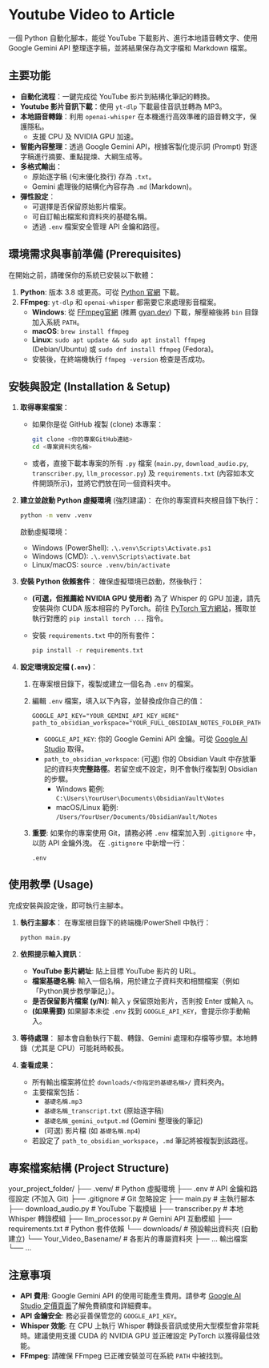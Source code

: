 # Youtube Video to Article

一個 Python 自動化腳本，能從 YouTube 下載影片、進行本地語音轉文字、使用 Google Gemini API 整理逐字稿，並將結果保存為文字檔和 Markdown 檔案。

## 主要功能

* **自動化流程**：一鍵完成從 YouTube 影片到結構化筆記的轉換。
* **Youtube 影片音訊下載**：使用 `yt-dlp` 下載最佳音訊並轉為 MP3。
* **本地語音轉錄**：利用 `openai-whisper` 在本機進行高效準確的語音轉文字，保護隱私。
    * 支援 CPU 及 NVIDIA GPU 加速。
* **智能內容整理**：透過 Google Gemini API，根據客製化提示詞 (Prompt) 對逐字稿進行摘要、重點提煉、大綱生成等。
* **多格式輸出**：
    * 原始逐字稿 (句末優化換行) 存為 `.txt`。
    * Gemini 處理後的結構化內容存為 `.md` (Markdown)。
* **彈性設定**：
    * 可選擇是否保留原始影片檔案。
    * 可自訂輸出檔案和資料夾的基礎名稱。
    * 透過 `.env` 檔案安全管理 API 金鑰和路徑。

## 環境需求與事前準備 (Prerequisites)

在開始之前，請確保你的系統已安裝以下軟體：

1.  **Python**: 版本 3.8 或更高。可從 [Python 官網](https://www.python.org/downloads/) 下載。
2.  **FFmpeg**: `yt-dlp` 和 `openai-whisper` 都需要它來處理影音檔案。
    * **Windows**: 從 [FFmpeg官網](https://ffmpeg.org/download.html) (推薦 [gyan.dev](https://www.gyan.dev/ffmpeg/builds/)) 下載，解壓縮後將 `bin` 目錄加入系統 `PATH`。
    * **macOS**: `brew install ffmpeg`
    * **Linux**: `sudo apt update && sudo apt install ffmpeg` (Debian/Ubuntu) 或 `sudo dnf install ffmpeg` (Fedora)。
    * 安裝後，在終端機執行 `ffmpeg -version` 檢查是否成功。

## 安裝與設定 (Installation & Setup)

1.  **取得專案檔案**：
    * 如果你是從 GitHub 複製 (clone) 本專案：
        ```bash
        git clone <你的專案GitHub連結>
        cd <專案資料夾名稱>
        ```
    * 或者，直接下載本專案的所有 `.py` 檔案 (`main.py`, `download_audio.py`, `transcriber.py`, `llm_processor.py`) 及 `requirements.txt` (內容如本文件開頭所示)，並將它們放在同一個資料夾中。

2.  **建立並啟動 Python 虛擬環境** (強烈建議)：
    在你的專案資料夾根目錄下執行：
    ```bash
    python -m venv .venv
    ```
    啟動虛擬環境：
    * Windows (PowerShell): `.\.venv\Scripts\Activate.ps1`
    * Windows (CMD): `.\.venv\Scripts\activate.bat`
    * Linux/macOS: `source .venv/bin/activate`

3.  **安裝 Python 依賴套件**：
    確保虛擬環境已啟動，然後執行：

    * **(可選，但推薦給 NVIDIA GPU 使用者)** 為了 Whisper 的 GPU 加速，請先安裝與你 CUDA 版本相容的 PyTorch。前往 [PyTorch 官方網站](https://pytorch.org/get-started/locally/)，獲取並執行對應的 `pip install torch ...` 指令。

    * 安裝 `requirements.txt` 中的所有套件：
        ```bash
        pip install -r requirements.txt
        ```

4.  **設定環境設定檔 (`.env`)**：
    1.  在專案根目錄下，複製或建立一個名為 `.env` 的檔案。
    2.  編輯 `.env` 檔案，填入以下內容，並替換成你自己的值：
        ```env
        GOOGLE_API_KEY="YOUR_GEMINI_API_KEY_HERE"
        path_to_obsidian_workspace="YOUR_FULL_OBSIDIAN_NOTES_FOLDER_PATH_HERE"
        ```
        * `GOOGLE_API_KEY`: 你的 Google Gemini API 金鑰。可從 [Google AI Studio](https://aistudio.google.com/app/apikey) 取得。
        * `path_to_obsidian_workspace`: (可選) 你的 Obsidian Vault 中存放筆記的資料夾**完整路徑**。若留空或不設定，則不會執行複製到 Obsidian 的步驟。
            * Windows 範例: `C:\Users\YourUser\Documents\ObsidianVault\Notes`
            * macOS/Linux 範例: `/Users/YourUser/Documents/ObsidianVault/Notes`

    3.  **重要**: 如果你的專案使用 Git，請務必將 `.env` 檔案加入到 `.gitignore` 中，以防 API 金鑰外洩。
        在 `.gitignore` 中新增一行：
        ```
        .env
        ```

## 使用教學 (Usage)

完成安裝與設定後，即可執行主腳本。

1.  **執行主腳本**：
    在專案根目錄下的終端機/PowerShell 中執行：
    ```bash
    python main.py
    ```

2.  **依照提示輸入資訊**：
    * **YouTube 影片網址**: 貼上目標 YouTube 影片的 URL。
    * **檔案基礎名稱**: 輸入一個名稱，用於建立子資料夾和相關檔案（例如「Python異步教學筆記」）。
    * **是否保留影片檔案 (y/N)**: 輸入 `y` 保留原始影片，否則按 Enter 或輸入 `n`。
    * **(如果需要)** 如果腳本未從 `.env` 找到 `GOOGLE_API_KEY`，會提示你手動輸入。

3.  **等待處理**：
    腳本會自動執行下載、轉錄、Gemini 處理和存檔等步驟。本地轉錄（尤其是 CPU）可能耗時較長。

4.  **查看成果**：
    * 所有輸出檔案將位於 `downloads/<你指定的基礎名稱>/` 資料夾內。
    * 主要檔案包括：
        * `基礎名稱.mp3`
        * `基礎名稱_transcript.txt` (原始逐字稿)
        * `基礎名稱_gemini_output.md` (Gemini 整理後的筆記)
        * (可選) 影片檔 (如 `基礎名稱.mp4`)
    * 若設定了 `path_to_obsidian_workspace`，`.md` 筆記將被複製到該路徑。

## 專案檔案結構 (Project Structure)
your_project_folder/
├── .venv/                      # Python 虛擬環境
├── .env                        # API 金鑰和路徑設定 (不加入 Git)
├── .gitignore                  # Git 忽略設定
├── main.py                     # 主執行腳本
├── download_audio.py           # YouTube 下載模組
├── transcriber.py              # 本地 Whisper 轉錄模組
├── llm_processor.py            # Gemini API 互動模組
├── requirements.txt            # Python 套件依賴
└── downloads/                  # 預設輸出資料夾 (自動建立)
     └── Your_Video_Basename/    # 各影片的專屬資料夾
            ├── ... 輸出檔案
            └── ...

## 注意事項

* **API 費用**: Google Gemini API 的使用可能產生費用。請參考 [Google AI Studio 定價頁面](https://ai.google.dev/pricing)了解免費額度和詳細費率。
* **API 金鑰安全**: 務必妥善保管您的 `GOOGLE_API_KEY`。
* **Whisper 效能**: 在 CPU 上執行 Whisper 轉錄長音訊或使用大型模型會非常耗時。建議使用支援 CUDA 的 NVIDIA GPU 並正確設定 PyTorch 以獲得最佳效能。
* **FFmpeg**: 請確保 FFmpeg 已正確安裝並可在系統 `PATH` 中被找到。
